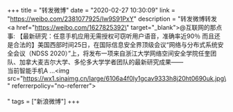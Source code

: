 +++
title = "转发微博"
date = "2020-02-27 10:30:09"
link = "https://weibo.com/2381077925/Iw9S91PxY"
description = "转发微博转发 <a href=\"https://weibo.com/1627825392\" target=\"_blank\">@互联网的那点事</a>: 【最新研究：任意手机应用无需授权可窃听用户语音，准确率近90％ 而且还是合法的】美国西部时间25日，在国际信息安全界顶级会议“网络与分布式系统安全会议（NDSS 2020）”上，将发布一项来自浙江大学网络空间安全学院任奎团队、加拿大麦吉尔大学、多伦多大学学者团队的最新研究成果——<br>当前智能手机A ...<img src=\"https://wx1.sinaimg.cn/large/6106a4f0ly1gcav9333h8j20ht0690uk.jpg\" referrerpolicy=\"no-referrer\"><br><br>"
tags = ["新浪微博"]
+++

